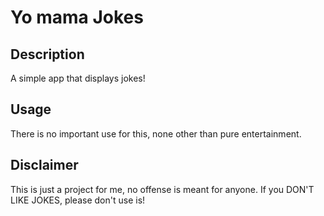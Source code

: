 # Yo mama Jokes

## Description

A simple app that displays jokes!

## Usage

There is no important use for this, none other than pure entertainment.

## Disclaimer

This is just a project for me, no offense is meant for anyone.
If you DON'T LIKE JOKES, please don't use is!
